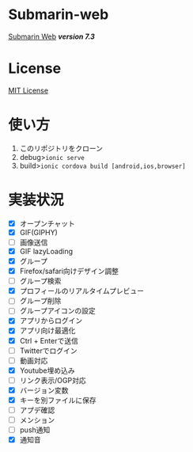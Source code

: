 # Submarin-web
[Submarin Web](https://submarin.online) 
***version 7.3***
# License
[MIT License](https://opensource.org/licenses/MIT)
# 使い方
1) このリポジトリをクローン
2) debug>```ionic serve```
3) build>```ionic cordova build [android,ios,browser]```
# 実装状況
 - [x] オープンチャット
 - [x] GIF(GIPHY)
 - [ ] 画像送信
 - [x] GIF lazyLoading 
 - [x] グループ
 - [x] Firefox/safari向けデザイン調整
 - [ ] グループ検索
 - [x] プロフィールのリアルタイムプレビュー
 - [ ] グループ削除
 - [ ] グループアイコンの設定
 - [x] アプリからログイン
 - [x] アプリ向け最適化
 - [x] Ctrl + Enterで送信
 - [ ] Twitterでログイン
 - [ ] 動画対応
 - [x] Youtube埋め込み
 - [ ] リンク表示/OGP対応
 - [x] バージョン変数
 - [x] キーを別ファイルに保存
 - [ ] アプデ確認
 - [ ] メンション
 - [ ] push通知
 - [x] 通知音
